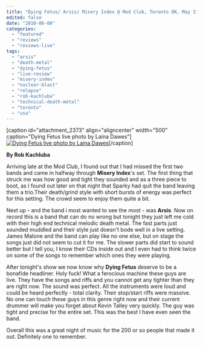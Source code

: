 ```yaml
---
title: "Dying Fetus/ Arsis/ Misery Index @ Mod Club, Toronto ON, May 31, 2010"
edited: false
date: "2010-06-08"
categories:
  - "featured"
  - "reviews"
  - "reviews-live"
tags:
  - "arsis"
  - "death-metal"
  - "dying-fetus"
  - "live-review"
  - "misery-index"
  - "nuclear-blast"
  - "relapse"
  - "rob-kachluba"
  - "technical-death-metal"
  - "toronto"
  - "usa"
---
```


\[caption id="attachment\_2373" align="aligncenter" width="500" caption="Dying Fetus live photo by Laina Dawes"\][![Dying Fetus live photo by Laina Dawes](http://www.hellbound.ca/wp-content/uploads/2009/11/dfetus.jpg "dfetus")](http://www.hellbound.ca/wp-content/uploads/2009/11/dfetus.jpg)\[/caption\]

**By Rob Kachluba**

Arriving late at the Mod Club, I found out that I had missed the first two bands and came in halfway through **Misery Index**'s set. The first thing that struck me was how good and tight they sounded and as a three piece to boot, as I found out later on that night that Sparky had quit the band leaving them a trio.Their death/grind style with short bursts of energy was perfect for this setting. The crowd seem to enjoy them quite a bit.

Next up - and the band i most wanted to see the most - was **Arsis**. Now on record this is a band that can do no wrong but tonight they just left me cold with their high end technical melodic death metal. The fast parts just sounded muddled and their style just doesn't bode well in a live setting. James Malone and the band can play like no one else, but on stage the songs just did not seem to cut it for me. The slower parts did start to sound better but I tell you, I know their CDs inside out and I even had to think twice on some of the songs to remember which ones they were playing.

After tonight's show we now know why **Dying Fetus** deserve to be a bonafide headliner. Holy fuck! What a ferocious machine these guys are live. They have the songs and riffs and you cannot get any tighter than they are right now. The sound was perfect. All the instruments were loud and could be heard perfectly - total clarity. Their stop/start riffs were massive. No one can touch these guys in this genre right now and their current drummer will make you forget about Kevin Talley very quickly. The guy was tight and precise for the entire set. This was the best I have even seen the band.

Overall this was a great night of music for the 200 or so people that made it out. Definitely one to remember.
